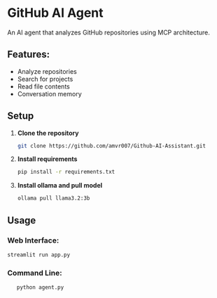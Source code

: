 # GitHub AI Agent

An AI agent that analyzes GitHub repositories using MCP architecture.


## Features:
* Analyze repositories
* Search for projects
* Read file contents
* Conversation memory

## Setup

1. **Clone the repository**
   ```bash
   git clone https://github.com/amvr007/Github-AI-Assistant.git

1. **Install requirements**
   ```bash
   pip install -r requirements.txt

1. **Install ollama and pull model**
   ```bash
   ollama pull llama3.2:3b

## Usage

### Web Interface:
   ```bash
   streamlit run app.py
   ```

### Command Line:
```bash
   python agent.py
   ```

